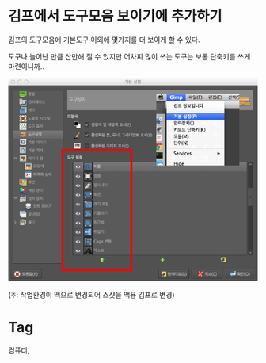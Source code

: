 김프에서 도구모음 보이기에 추가하기
===========================

김프의 도구모음에 기본도구 이외에 몇가지를 더 보이게 할 수 있다.

도구나 늘어난 만큼 산만해 질 수 있지만 어차피 많이 쓰는 도구는 보통 단축키를 쓰게 마련이니까..

<img src="_img/gimp-show-more.png" style="width: 600px;" />

(``주``: 작업환경이 맥으로 변경되어 스샷을 맥용 김프로 변경)

Tag
====
컴퓨터,